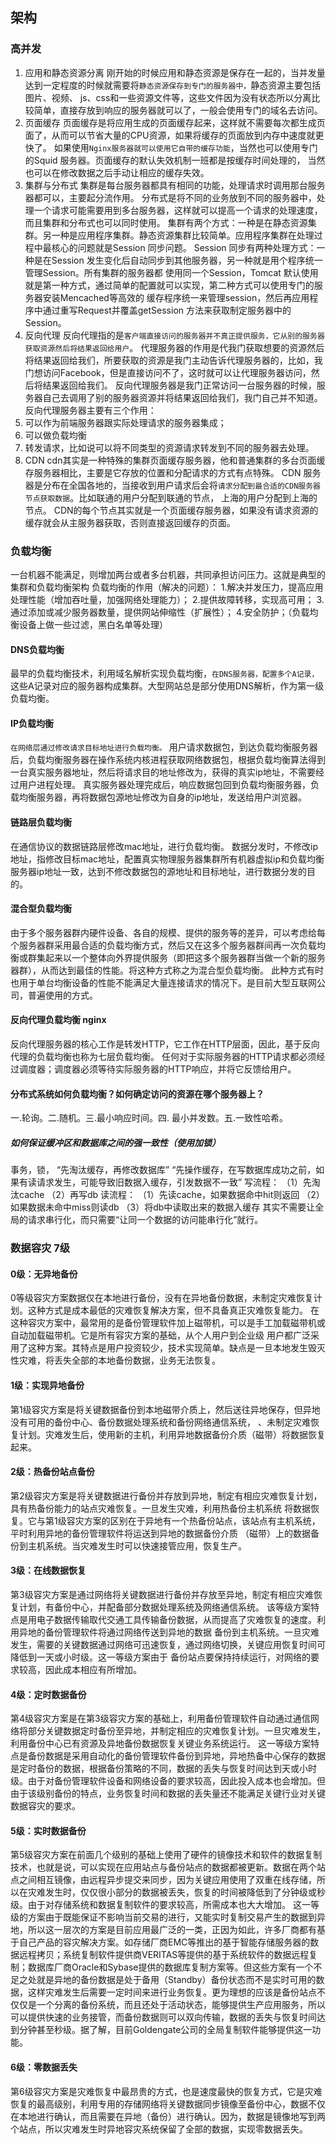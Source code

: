 ## 架构
### 高并发
1. 应用和静态资源分离
刚开始的时候应用和静态资源是保存在一起的，当并发量达到一定程度的时候就需要将`静态资源保存到专门的服务器中，`静态资源主要包括图片、视频、
js、css和一些资源文件等，这些文件因为没有状态所以分离比较简单，直接存放到响应的服务器就可以了，一般会使用专门的域名去访问。 
2. 页面缓存
页面缓存是将应用生成的页面缓存起来，这样就不需要每次都生成页面了，从而可以节省大量的CPU资源，如果将缓存的页面放到内存中速度就更快了。
如果使用`Nginx服务器就可以使用它自带的缓存功能`，当然也可以使用专门的Squid 服务器。页面缓存的默认失效机制一班都是按缓存时间处理的，
当然也可以在修改数据之后手动让相应的缓存失效。 
3. 集群与分布式
集群是每台服务器都具有相同的功能，处理请求时调用那台服务器都可以，主要起分流作用。
分布式是将不同的业务放到不同的服务器中，处理一个请求可能需要用到多台服务器，这样就可以提高一个请求的处理速度，而且集群和分布式也可以同时使用。
集群有两个方式：一种是在静态资源集群。另一种是应用程序集群。静态资源集群比较简单。应用程序集群在处理过程中最核心的问题就是Session 同步问题。
Session 同步有两种处理方式：一种是在Session 发生变化后自动同步到其他服务器，另一种就是用个程序统一管理Session。所有集群的服务器都
使用同一个Session，Tomcat 默认使用就是第一种方式，通过简单的配置就可以实现，第二种方式可以使用专门的服务器安装Mencached等高效的
缓存程序统一来管理session，然后再应用程序中通过重写Request并覆盖getSession 方法来获取制定服务器中的Session。
4. 反向代理
反向代理指的是`客户端直接访问的服务器并不真正提供服务，它从别的服务器获取资源然后将结果返回给用户`。
代理服务器的作用是代我门获取想要的资源然后将结果返回给我们，所要获取的资源是我门主动告诉代理服务器的，比如，我门想访问Facebook，但是直接访问不了，这时就可以让代理服务器访问，然后将结果返回给我们。
反向代理服务器是我门正常访问一台服务器的时候，服务器自己去调用了别的服务器资源并将结果返回给我们，我门自己并不知道。
反向代理服务器主要有三个作用： 
1. 可以作为前端服务器跟实际处理请求的服务器集成； 
2. 可以做负载均衡 
3. 转发请求，比如说可以将不同类型的资源请求转发到不同的服务器去处理。
5. CDN
cdn其实是一种特殊的集群页面缓存服务器，他和普通集群的多台页面缓存服务器相比，主要是它存放的位置和分配请求的方式有点特殊。
CDN 服务器是分布在全国各地的，当接收到用户请求后会将`请求分配到最合适的CDN服务器节点获取数据`。比如联通的用户分配到联通的节点，
上海的用户分配到上海的节点。
CDN的每个节点其实就是一个页面缓存服务器，如果没有请求资源的缓存就会从主服务器获取，否则直接返回缓存的页面。

### 负载均衡
一台机器不能满足，则增加两台或者多台机器，共同承担访问压力。这就是典型的集群和负载均衡架构
负载均衡的作用（解决的问题）：
1.解决并发压力，提高应用处理性能（增加吞吐量，加强网络处理能力）；
2.提供故障转移，实现高可用；
3.通过添加或减少服务器数量，提供网站伸缩性（扩展性）；
4.安全防护；（负载均衡设备上做一些过滤，黑白名单等处理）

#### DNS负载均衡
最早的负载均衡技术，利用域名解析实现负载均衡，`在DNS服务器，配置多个A记录，`这些A记录对应的服务器构成集群。大型网站总是部分使用DNS解析，作为第一级负载均衡。
#### IP负载均衡
`在网络层通过修改请求目标地址进行负载均衡。`
用户请求数据包，到达负载均衡服务器后，负载均衡服务器在操作系统内核进程获取网络数据包，根据负载均衡算法得到一台真实服务器地址，然后将请求目的地址修改为，获得的真实ip地址，不需要经过用户进程处理。
真实服务器处理完成后，响应数据包回到负载均衡服务器，负载均衡服务器，再将数据包源地址修改为自身的ip地址，发送给用户浏览器。
#### 链路层负载均衡
在通信协议的数据链路层修改mac地址，进行负载均衡。
数据分发时，不修改ip地址，指修改目标mac地址，配置真实物理服务器集群所有机器虚拟ip和负载均衡服务器ip地址一致，达到不修改数据包的源地址和目标地址，进行数据分发的目的。
#### 混合型负载均衡
由于多个服务器群内硬件设备、各自的规模、提供的服务等的差异，可以考虑给每个服务器群采用最合适的负载均衡方式，然后又在这多个服务器群间再一次负载均衡或群集起来以一个整体向外界提供服务（即把这多个服务器群当做一个新的服务器群），从而达到最佳的性能。将这种方式称之为混合型负载均衡。
此种方式有时也用于单台均衡设备的性能不能满足大量连接请求的情况下。是目前大型互联网公司，普遍使用的方式。

#### 反向代理负载均衡 nginx
反向代理服务器的核心工作是转发HTTP，它工作在HTTP层面，因此，基于反向代理的负载均衡也称为七层负载均衡。
任何对于实际服务器的HTTP请求都必须经过调度器；调度器必须等待实际服务器的HTTP响应，并将它反馈给用户。


#### 分布式系统如何负载均衡？如何确定访问的资源在哪个服务器上？
一.轮询。二.随机。三.最小响应时间。四. 最小并发数。五.一致性哈希。

##### 如何保证缓冲区和数据库之间的强一致性（使用加锁）
事务，锁，
“先淘汰缓存，再修改数据库”
“先操作缓存，在写数据库成功之前，如果有读请求发生，可能导致旧数据入缓存，引发数据不一致”
写流程：
（1）先淘汰cache
（2）再写db
读流程：
（1）先读cache，如果数据命中hit则返回
（2）如果数据未命中miss则读db
（3）将db中读取出来的数据入缓存
其实不需要让全局的请求串行化，而只需要“让同一个数据的访问能串行化”就行。

### 数据容灾  7级
#### 0级：无异地备份
0等级容灾方案数据仅在本地进行备份，没有在异地备份数据，未制定灾难恢复计划。这种方式是成本最低的灾难恢复解决方案，但不具备真正灾难恢复能力。
在这种容灾方案中，最常用的是备份管理软件加上磁带机，可以是手工加载磁带机或自动加载磁带机。它是所有容灾方案的基础，从个人用户到企业级
用户都广泛采用了这种方案。其特点是用户投资较少，技术实现简单。缺点是一旦本地发生毁灭性灾难，将丢失全部的本地备份数据，业务无法恢复。
#### 1级：实现异地备份
第1级容灾方案是将关键数据备份到本地磁带介质上，然后送往异地保存，但异地没有可用的备份中心、备份数据处理系统和备份网络通信系统，
、未制定灾难恢复计划。灾难发生后，使用新的主机，利用异地数据备份介质（磁带）将数据恢复起来。
#### 2级：热备份站点备份
第2级容灾方案是将关键数据进行备份并存放到异地，制定有相应灾难恢复计划，具有热备份能力的站点灾难恢复。一旦发生灾难，利用热备份主机系统
将数据恢复。它与第1级容灾方案的区别在于异地有一个热备份站点，该站点有主机系统，平时利用异地的备份管理软件将运送到异地的数据备份介质
（磁带）上的数据备份到主机系统。当灾难发生时可以快速接管应用，恢复生产。
#### 3级：在线数据恢复
第3级容灾方案是通过网络将关键数据进行备份并存放至异地，制定有相应灾难恢复计划，有备份中心，并配备部分数据处理系统及网络通信系统。
该等级方案特点是用电子数据传输取代交通工具传输备份数据，从而提高了灾难恢复的速度。利用异地的备份管理软件将通过网络传送到异地的数据
备份到主机系统。一旦灾难发生，需要的关键数据通过网络可迅速恢复，通过网络切换，关键应用恢复时间可降低到一天或小时级。这一等级方案由于
备份站点要保持持续运行，对网络的要求较高，因此成本相应有所增加。
#### 4级：定时数据备份
第4级容灾方案是在第3级容灾方案的基础上，利用备份管理软件自动通过通信网络将部分关键数据定时备份至异地，并制定相应的灾难恢复计划。一旦灾难发生，利用备份中心已有资源及异地备份数据恢复关键业务系统运行。
这一等级方案特点是备份数据是采用自动化的备份管理软件备份到异地，异地热备中心保存的数据是定时备份的数据，根据备份策略的不同，数据的丢失与恢复时间达到天或小时级。由于对备份管理软件设备和网络设备的要求较高，因此投入成本也会增加。但由于该级别备份的特点，业务恢复时间和数据的丢失量还不能满足关键行业对关键数据容灾的要求。
#### 5级：实时数据备份
第5级容灾方案在前面几个级别的基础上使用了硬件的镜像技术和软件的数据复制技术，也就是说，可以实现在应用站点与备份站点的数据都被更新。数据在两个站点之间相互镜像，由远程异步提交来同步，因为关键应用使用了双重在线存储，所以在灾难发生时，仅仅很小部分的数据被丢失，恢复的时间被降低到了分钟级或秒级。由于对存储系统和数据复制软件的要求较高，所需成本也大大增加。
这一等级的方案由于既能保证不影响当前交易的进行，又能实时复制交易产生的数据到异地，所以这一层次的方案是目前应用最广泛的一类，正因为如此，许多厂商都有基于自己产品的容灾解决方案。如存储厂商EMC等推出的基于智能存储服务器的数据远程拷贝；系统复制软件提供商VERITAS等提供的基于系统软件的数据远程复制；数据库厂商Oracle和Sybase提供的数据库复制方案等。但这些方案有一个不足之处就是异地的备份数据是处于备用（Standby）备份状态而不是实时可用的数据，这样灾难发生后需要一定时间来进行业务恢复。更为理想的应该是备份站点不仅仅是一个分离的备份系统，而且还处于活动状态，能够提供生产应用服务，所以可以提供快速的业务接管，而备份数据则可以双向传输，数据的丢失与恢复时间达到分钟甚至秒级。据了解，目前Goldengate公司的全局复制软件能够提供这一功能。
#### 6级：零数据丢失
第6级容灾方案是灾难恢复中最昂贵的方式，也是速度最快的恢复方式，它是灾难恢复的最高级别，利用专用的存储网络将关键数据同步镜像至备份中心，数据不仅在本地进行确认，而且需要在异地（备份）进行确认。因为，数据是镜像地写到两个站点，所以灾难发生时异地容灾系统保留了全部的数据，实现零数据丢失。
 





